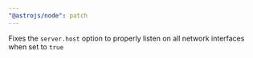 ```yaml
---
"@astrojs/node": patch
---
```


Fixes the `server.host` option to properly listen on all network interfaces when set to `true`
